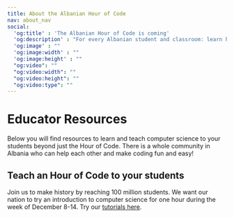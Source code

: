 ```yaml
---
title: About the Albanian Hour of Code
nav: about_nav
social:
  'og:title' : 'The Albanian Hour of Code is coming'
  'og:description' : "For every Albanian student and classroom: learn how fun coding is in just one hour December 8-14."
  'og:image' : ""
  'og:image:width' : ""
  'og:image:height' : ""
  "og:video": ""
  "og:video:width": ""
  "og:video:height": ""
  "og:video:type": ""
---
```


# Educator Resources

Below you will find resources to learn and teach computer science to your students beyond just the Hour of Code. There is a whole community in Albania who can help each other and make coding fun and easy!

## Teach an Hour of Code to your students

Join us to make history by reaching 100 million students. We want our nation to try an introduction to computer science for one hour during the week of December 8-14. Try our [tutorials here](/learn).